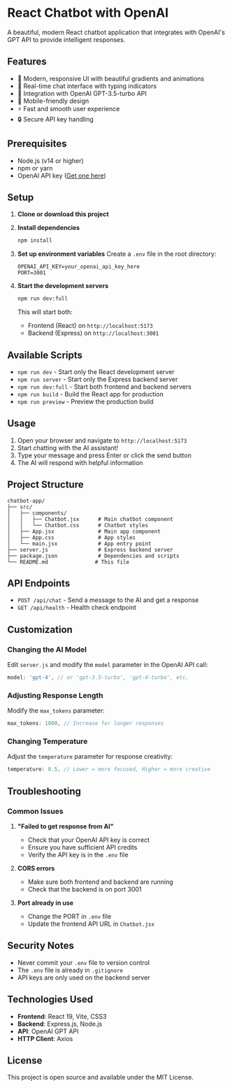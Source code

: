 # React Chatbot with OpenAI

A beautiful, modern React chatbot application that integrates with OpenAI's GPT API to provide intelligent responses.

## Features

- 🎨 Modern, responsive UI with beautiful gradients and animations
- 💬 Real-time chat interface with typing indicators
- 🤖 Integration with OpenAI GPT-3.5-turbo API
- 📱 Mobile-friendly design
- ⚡ Fast and smooth user experience
- 🔒 Secure API key handling

## Prerequisites

- Node.js (v14 or higher)
- npm or yarn
- OpenAI API key ([Get one here](https://platform.openai.com/api-keys))

## Setup

1. **Clone or download this project**

2. **Install dependencies**
   ```bash
   npm install
   ```

3. **Set up environment variables**
   Create a `.env` file in the root directory:
   ```env
   OPENAI_API_KEY=your_openai_api_key_here
   PORT=3001
   ```

4. **Start the development servers**
   ```bash
   npm run dev:full
   ```
   
   This will start both:
   - Frontend (React) on `http://localhost:5173`
   - Backend (Express) on `http://localhost:3001`

## Available Scripts

- `npm run dev` - Start only the React development server
- `npm run server` - Start only the Express backend server
- `npm run dev:full` - Start both frontend and backend servers
- `npm run build` - Build the React app for production
- `npm run preview` - Preview the production build

## Usage

1. Open your browser and navigate to `http://localhost:5173`
2. Start chatting with the AI assistant!
3. Type your message and press Enter or click the send button
4. The AI will respond with helpful information

## Project Structure

```
chatbot-app/
├── src/
│   ├── components/
│   │   ├── Chatbot.jsx      # Main chatbot component
│   │   └── Chatbot.css      # Chatbot styles
│   ├── App.jsx              # Main app component
│   ├── App.css              # App styles
│   └── main.jsx             # App entry point
├── server.js                # Express backend server
├── package.json             # Dependencies and scripts
└── README.md               # This file
```

## API Endpoints

- `POST /api/chat` - Send a message to the AI and get a response
- `GET /api/health` - Health check endpoint

## Customization

### Changing the AI Model
Edit `server.js` and modify the `model` parameter in the OpenAI API call:
```javascript
model: 'gpt-4', // or 'gpt-3.5-turbo', 'gpt-4-turbo', etc.
```

### Adjusting Response Length
Modify the `max_tokens` parameter:
```javascript
max_tokens: 1000, // Increase for longer responses
```

### Changing Temperature
Adjust the `temperature` parameter for response creativity:
```javascript
temperature: 0.5, // Lower = more focused, Higher = more creative
```

## Troubleshooting

### Common Issues

1. **"Failed to get response from AI"**
   - Check that your OpenAI API key is correct
   - Ensure you have sufficient API credits
   - Verify the API key is in the `.env` file

2. **CORS errors**
   - Make sure both frontend and backend are running
   - Check that the backend is on port 3001

3. **Port already in use**
   - Change the PORT in `.env` file
   - Update the frontend API URL in `Chatbot.jsx`

## Security Notes

- Never commit your `.env` file to version control
- The `.env` file is already in `.gitignore`
- API keys are only used on the backend server

## Technologies Used

- **Frontend**: React 19, Vite, CSS3
- **Backend**: Express.js, Node.js
- **API**: OpenAI GPT API
- **HTTP Client**: Axios

## License

This project is open source and available under the MIT License.
